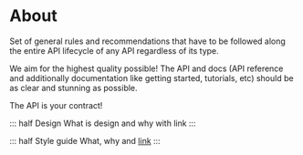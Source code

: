 # About

Set of general rules and recommendations that have to be followed along the entire API lifecycle of any API regardless of its type.

We aim for the highest quality possible! The API and docs (API reference and additionally documentation like getting started, tutorials, etc) should be as clear and stunning as possible.

The API is your contract!

::: half Design
What is design and why with link
:::

::: half Style guide
What, why and [link](https://heise.de)
:::
